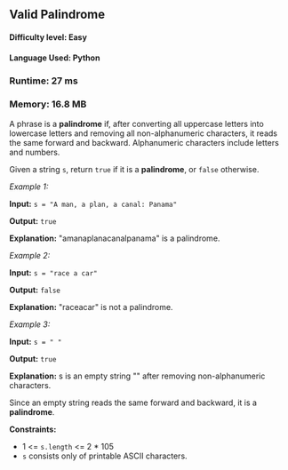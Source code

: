 ## Valid Palindrome

#### **Difficulty level:** Easy

#### **Language Used:** Python

### Runtime: 27 ms 
### Memory: 16.8 MB

A phrase is a **palindrome** if, after converting all uppercase letters into lowercase letters and removing all non-alphanumeric characters, it reads the same forward and backward. Alphanumeric characters include letters and numbers.

Given a string `s`, return `true` if it is a **palindrome**, or `false` otherwise.

*Example 1:*

**Input:** `s = "A man, a plan, a canal: Panama"`

**Output:** `true`

**Explanation:** "amanaplanacanalpanama" is a palindrome.

*Example 2:*

**Input:** `s = "race a car"`

**Output:** `false`

**Explanation:** "raceacar" is not a palindrome.

*Example 3:*

**Input:** `s = " "`

**Output:** `true`

**Explanation:** s is an empty string "" after removing non-alphanumeric characters.

Since an empty string reads the same forward and backward, it is a **palindrome**.

**Constraints:**

- 1 <= `s.length` <= 2 * 105
- `s` consists only of printable ASCII characters.